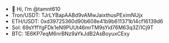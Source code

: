 - 👋 Hi, I’m @tamnt610
- Tron/USDT: TJrLYBapAABd9vAMwJaixthusPEximNUjx
- ETH/USDT: 0xd39725360d90b608e41b9b611371b14cf16139d6
- Sol: 69sYffYgFDk1eN9PUUt46mrTM9sYid76M63q3Zi1Cj9T
- BTC: 1E6KP7eqM6nrBNz9aYkJdB2AsBoyuxCExy


<!---
tamnt610/ is a ✨ special ✨ repository because its `README.md` (this file) appears on your GitHub profile.
You can click the Preview link to take a look at your changes.
--->
